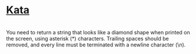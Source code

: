 # <a href=https://www.codewars.com/kata/5503013e34137eeeaa001648>Kata</a>
<br>
You need to return a string that looks like a diamond shape when printed on the screen, using asterisk (*) characters. Trailing spaces should be removed, and every line must be terminated with a newline character (\n).
<br>
